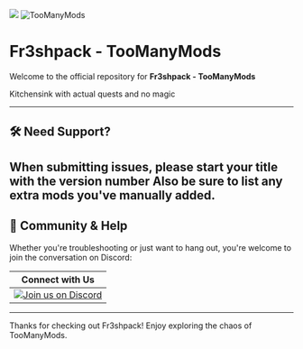  ![](https://cf.way2muchnoise.eu/versions/1273070.svg) ![](http://cf.way2muchnoise.eu/1273070.svg "TooManyMods")
# Fr3shpack - TooManyMods

Welcome to the official repository for **Fr3shpack - TooManyMods**

Kitchensink with actual quests and no magic

---
## 🛠 Need Support?

When submitting issues, please **start your title with the version number**
Also be sure to **list any extra mods** you've manually added.
---

## 💬 Community & Help

Whether you're troubleshooting or just want to hang out, you're welcome to join the conversation on Discord:

| Connect with Us |
|:---------------:|
| [![Join us on Discord](https://discordapp.com/assets/fc0b01fe10a0b8c602fb0106d8189d9b.png)](https://discord.gg/merC9tws) |

---

Thanks for checking out Fr3shpack! Enjoy exploring the chaos of TooManyMods.
